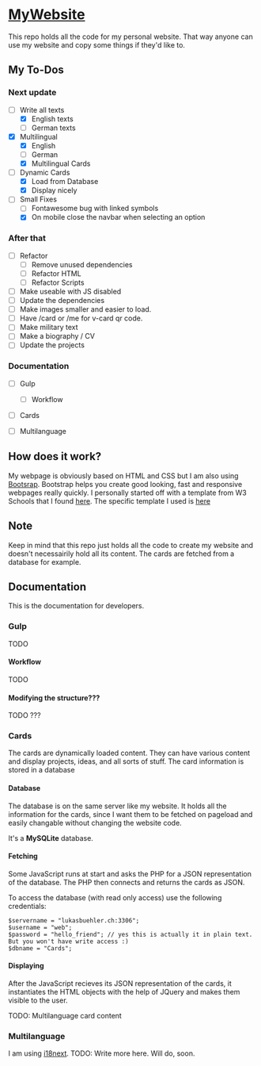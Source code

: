 # [MyWebsite](http://lukasbuehler.ch)
This repo holds all the code for my personal website. 
That way anyone can use my website and copy some things if they'd like to.

## My To-Dos
### Next update
- [ ] Write all texts
    - [X] English texts 
    - [ ] German texts
- [X] Multilingual
    - [X] English
    - [ ] German
    - [X] Multilingual Cards
- [ ] Dynamic Cards
    - [X] Load from Database
    - [X] Display nicely
- [ ] Small Fixes
    - [ ] Fontawesome bug with linked symbols
    - [X] On mobile close the navbar when selecting an option

### After that
- [ ] Refactor
    - [ ] Remove unused dependencies
    - [ ] Refactor HTML
    - [ ] Refactor Scripts
- [ ] Make useable with JS disabled
- [ ] Update the dependencies
- [ ] Make images smaller and easier to load.
- [ ] Have /card or /me for v-card qr code.
- [ ] Make military text
- [ ] Make a biography / CV
- [ ] Update the projects

### Documentation
- [ ] Gulp
    - [ ] Workflow
- [ ] Cards
- [ ] Multilanguage




## How does it work?
My webpage is obviously based on HTML and CSS but I am also using [Bootsrap](https://getbootstrap.com/).
Bootstrap helps you create good looking, fast and responsive webpages really quickly. I personally started off with a template from W3 Schools that I found [here](https://www.w3schools.com/bootstrap/).
The specific template I used is [here](https://www.w3schools.com/bootstrap/bootstrap_theme_company.asp)

## Note
Keep in mind that this repo just holds all the code to create my website and doesn't necessairily hold all its content. The cards are fetched from a database for example.


## Documentation
This is the documentation for developers.

### Gulp
TODO

#### Workflow
TODO

#### Modifying the structure???
TODO ???

### Cards 
The cards are dynamically loaded content. They can have various content and display projects, ideas, and all sorts of stuff. The card information is stored in a database

#### Database
The database is on the same server like my website.
It holds all the information for the cards, since I want them to be fetched on pageload and easily changable without changing the website code.

It's a **MySQLite** database.

#### Fetching
Some JavaScript runs at start and asks the PHP for a JSON representation of the database. The PHP then connects and returns the cards as JSON. 

To access the database (with read only access) use the following credentials:
```.php
$servername = "lukasbuehler.ch:3306";
$username = "web";
$password = "hello_friend"; // yes this is actually it in plain text. But you won't have write access :)
$dbname = "Cards";
```

#### Displaying
After the JavaScript recieves its JSON representation of the cards, it instantiates the HTML objects with the help of JQuery and makes them visible to the user.

TODO: Multilanguage card content

### Multilanguage

I am using [i18next](https://www.i18next.com/).
TODO: Write more here. Will do, soon.

